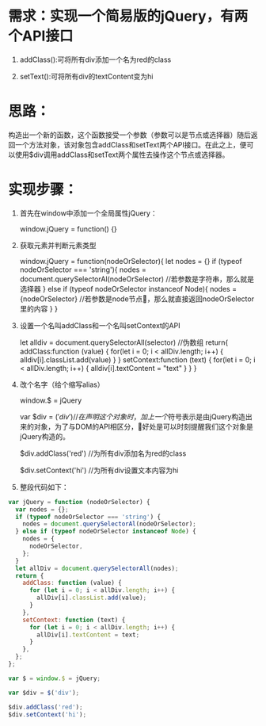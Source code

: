 # 需求：实现一个简易版的jQuery，有两个API接口

1. addClass():可将所有div添加一个名为red的class

2. setText():可将所有div的textContent变为hi

# 思路：

构造出一个新的函数，这个函数接受一个参数（参数可以是节点或选择器）随后返回一个方法对象，该对象包含addClass和setText两个API接口。在此之上，便可以使用$div调用addClass和setText两个属性去操作这个节点或选择器。

# 实现步骤：

1. 首先在window中添加一个全局属性jQuery：

    window.jQuery = function() {}

2. 获取元素并判断元素类型

    window.jQuery = function(nodeOrSelector){
        let nodes = {}
        if (typeof nodeOrSelector === 'string'){
            nodes = document.querySelectorAl(nodeOrSelector)    //若参数是字符串，那么就是选择器
        } else if (typeof nodeOrSelector instanceof Node){
            nodes = {nodeOrSelector}       //若参数是node节点，那么就直接返回nodeOrSelector里的内容
        }
    }

3. 设置一个名叫addClass和一个名叫setContext的API

    let alldiv = document.querySelectorAll(selector)       //伪数组
    return{
        addClass:function (value) {
            for(let i = 0; i < allDiv.length; i++) {
                alldiv[i].classList.add(value)
            }
        }
        setContext:function (text) {
            for(let i = 0; i < allDiv.length; i++) {
                alldiv[i].textContent = "text"
            }
        }
    }
4. 改个名字（给个缩写alias）

    window.$ = jQuery

    var $div = $('div')         //在声明这个对象时，加上一个$符号表示是由jQuery构造出来的对象，为了与DOM的API相区分，好处是可以时刻提醒我们这个对象是jQuery构造的。

    $div.addClass('red')        //为所有div添加名为red的class 

    $div.setContext('hi')       //为所有div设置文本内容为hi

5. 整段代码如下：

```js
var jQuery = function (nodeOrSelector) {
  var nodes = {};
  if (typeof nodeOrSelector === 'string') {
    nodes = document.querySelectorAl(nodeOrSelector);
  } else if (typeof nodeOrSelector instanceof Node) {
    nodes = {
      nodeOrSelector,
    };
  }
  let allDiv = document.querySelectorAll(nodes);
  return {
    addClass: function (value) {
      for (let i = 0; i < allDiv.length; i++) {
        allDiv[i].classList.add(value);
      }
    },
    setContext: function (text) {
      for (let i = 0; i < allDiv.length; i++) {
        allDiv[i].textContent = text;
      }
    },
  };
};

var $ = window.$ = jQuery;

var $div = $('div');

$div.addClass('red');
$div.setContext('hi');
```